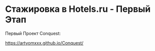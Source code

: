 # Стажировка в Hotels.ru - Первый Этап

Первый Проект Conquest:

https://artyomxxx.github.io/Conquest/
